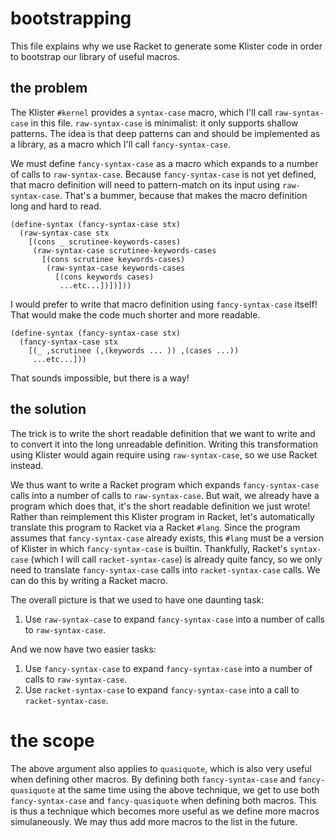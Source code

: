 # bootstrapping

This file explains why we use Racket to generate some Klister code in order to
bootstrap our library of useful macros.


## the problem

The Klister `#kernel` provides a `syntax-case` macro, which I'll call
`raw-syntax-case` in this file. `raw-syntax-case` is minimalist: it only
supports shallow patterns. The idea is that deep patterns can and should be
implemented as a library, as a macro which I'll call `fancy-syntax-case`.

We must define `fancy-syntax-case` as a macro which expands to a number of calls
to `raw-syntax-case`. Because `fancy-syntax-case` is not yet defined, that macro
definition will need to pattern-match on its input using `raw-syntax-case`.
That's a bummer, because that makes the macro definition long and hard to read.

    (define-syntax (fancy-syntax-case stx)
      (raw-syntax-case stx
        [(cons _ scrutinee-keywords-cases)
         (raw-syntax-case scrutinee-keywords-cases
           [(cons scrutinee keywords-cases)
            (raw-syntax-case keywords-cases
              [(cons keywords cases)
               ...etc...])])]))

I would prefer to write that macro definition using `fancy-syntax-case` itself!
That would make the code much shorter and more readable.

    (define-syntax (fancy-syntax-case stx)
      (fancy-syntax-case stx
        [(_ ,scrutinee (,(keywords ... )) ,(cases ...))
         ...etc...]))

That sounds impossible, but there is a way!


## the solution

The trick is to write the short
readable definition that we want to write and to convert it into the long
unreadable definition. Writing this transformation using Klister would again
require using `raw-syntax-case`, so we use Racket instead.

We thus want to write a Racket program which expands `fancy-syntax-case` calls
into a number of calls to `raw-syntax-case`. But wait, we already have a program
which does that, it's the short readable definition we just wrote! Rather than
reimplement this Klister program in Racket, let's automatically translate this
program to Racket via a Racket `#lang`. Since the program assumes that
`fancy-syntax-case` already exists, this `#lang` must be a version of Klister in
which `fancy-syntax-case` is builtin. Thankfully, Racket's `syntax-case` (which
I will call `racket-syntax-case`) is already quite fancy, so we only need to
translate `fancy-syntax-case` calls into `racket-syntax-case` calls. We can do
this by writing a Racket macro.

The overall picture is that we used to have one daunting task:

1.  Use `raw-syntax-case` to expand `fancy-syntax-case` into a number of calls
    to `raw-syntax-case`.

And we now have two easier tasks:

1.  Use `fancy-syntax-case` to expand `fancy-syntax-case` into a number of calls
    to `raw-syntax-case`.
2.  Use `racket-syntax-case` to expand `fancy-syntax-case` into a call to
    `racket-syntax-case`.


# the scope

The above argument also applies to `quasiquote`, which is also very useful when
defining other macros. By defining both `fancy-syntax-case` and
`fancy-quasiquote` at the same time using the above technique, we get to use
both `fancy-syntax-case` and `fancy-quasiquote` when defining both macros. This
is thus a technique which becomes more useful as we define more macros
simulaneously. We may thus add more macros to the list in the future.
